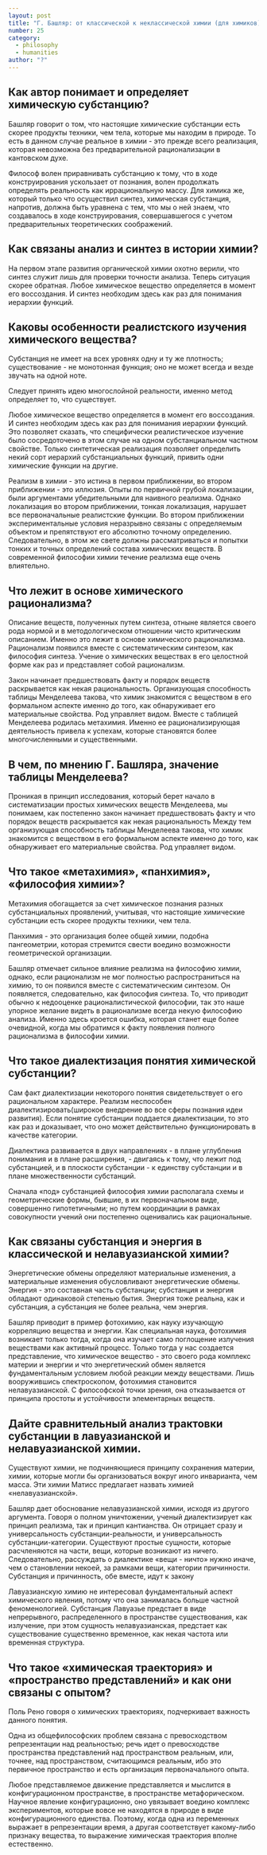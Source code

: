 ```yaml
---
layout: post
title: "Г. Башляр: от классической к неклассической химии (для химиков)"
number: 25
category:
  - philosophy
  - humanities
author: "?"
---
```


## Как автор понимает и определяет химическую субстанцию?
Башляр говорит о том, что настоящие химические субстанции есть скорее продукты техники, чем тела, которые мы находим в природе. То есть в данном случае реальное в химии - это прежде всего реализация, которая невозможна без предварительной рационализации в кантовском духе. 

Философ волен приравнивать субстанцию к тому, что в ходе конструирования ускользает от познания, волен продолжать определять реальность как иррациональную массу. Для химика же, который только что осуществил синтез, химическая субстанция, напротив, должна быть уравнена с тем, что мы о ней знаем, что создавалось в ходе конструирования, совершавшегося с учетом предварительных теоретических соображений.

## Как связаны анализ и синтез в истории химии?
На первом этапе развития органической химии охотно верили, что синтез служит лишь для проверки точности анализа. Теперь ситуация скорее обратная. Любое химическое вещество определяется в момент его воссоздания. И синтез необходим здесь как раз для понимания иерархии функций.
## Каковы особенности реалистского изучения химического вещества?
Субстанция не имеет на всех уровнях одну и ту же плотность; существование - не монотонная функция; оно не может всегда и везде звучать на одной ноте. 

Следует принять идею многослойной реальности, именно метод определяет то, что существует.

Любое химическое вещество определяется в момент его воссоздания. И синтез необходим здесь как раз для понимания иерархии функций. Это позволяет сказать, что специфически реалистическое изучение было сосредоточено в этом случае на одном субстанциальном частном свойстве. Только синтетическая реализация позволяет определить некий сорт иерархий субстанциальных функций, привить одни химические функции на другие. 

Реализм в химии - это истина в первом приближении, во втором приближении - это иллюзия. Опыты по первичной грубой локализации, были аргументами убедительными для наивного реализма. Однако локализация во втором приближении, тонкая локализация, нарушает все первоначальные реалистские функции. Во втором приближении экспериментальные условия неразрывно связаны с определяемым объектом и препятствуют его абсолютно точному определению.  Следовательно, в этом же свете должны рассматриваться и попытки тонких и точных определений состава химических веществ. В современной философии химии течение реализма еще очень влиятельно.

## Что лежит в основе химического рационализма?
Описание веществ, полученных путем синтеза, отныне является своего рода нормой и в методологическом отношении чисто критическим описанием. Именно это лежит в основе   химического рационализма. Рационализм появился вместе с систематическим синтезом, как философия синтеза. Учение о химических веществах в его целостной форме как раз и представляет собой рационализм.

Закон начинает предшествовать факту и порядок веществ раскрывается как некая рациональность. Организующая способность таблицы Менделеева такова, что химик знакомится с веществом в его формальном аспекте именно до того, как обнаруживает его материальные свойства. Род управляет видом.  Вместе с таблицей Менделеева родилась метахимия. Именно ее рационализирующая деятельность привела к успехам, которые становятся более многочисленными и существенными.

## В чем, по мнению Г. Башляра, значение таблицы Менделеева?
Проникая в принцип исследования, который берет начало в систематизации простых химических веществ Менделеева, мы понимаем, как постепенно закон начинает предшествовать факту и что порядок веществ раскрывается как некая рациональность 
Между тем организующая способность таблицы Менделеева такова, что химик знакомится с веществом в его формальном аспекте именно до того, как обнаруживает его материальные свойства. Род управляет видом.

## Что такое «метахимия», «панхимия», «философия химии»? 
Метахимия обогащается за счет химическое познания разных субстанциальных проявлений, учитывая, что настоящие химические субстанции есть скорее продукты техники, чем тела.

Панхимия - это организация более общей химии, подобна пангеометрии, которая стремится свести воедино возможности геометрической организации.

Башляр отмечает сильное влияние реализма на философию химии, однако, если рационализм не мог полностью распространиться на химию, то он появился вместе с систематическим синтезом. Он появляется, следовательно, как философия синтеза. То, что приводит обычно к недооценке рационалистической философии, так это наше упорное желание видеть в рационализме всегда некую философию анализа. Именно здесь кроется ошибка, которая станет еще более очевидной, когда мы обратимся к факту появления полного рационализма в философии химии.
## Что такое диалектизация понятия химической субстанции?
Сам факт диалектизации некоторого понятия свидетельствует о его рациональном характере. Реализм неспособен диалектизировать(широкое внедрение во все сферы познания идеи развития). Если понятие субстанции поддается диалектизации, то это как раз и доказывает, что оно может действительно функционировать в качестве категории.

Диалектика развивается в двух направлениях - в плане углубления понимания и в плане расширения, - двигаясь к тому, что лежит под субстанцией, и в плоскости субстанции - к единству субстанции и в плане множественности субстанций.

Сначала «под» субстанцией философия химии располагала схемы и геометрические формы, бывшие, в их первоначальном виде, совершенно гипотетичными; но путем координации в рамках совокупности учений они постепенно оценивались как рациональные.

## Как связаны субстанция и энергия в классической и нелавуазианской химии?
Энергетические обмены определяют материальные изменения, а материальные изменения обусловливают энергетические обмены. Энергия - это составная часть субстанции; субстанция и энергия обладают одинаковой степенью бытия. Энергия тоже реальна, как и субстанция, а субстанция не более реальна, чем энергия.

Башляр приводит в пример фотохимию, как науку изучающую корреляцию вещества и энергии. Как специальная наука, фотохимия возникает только тогда, когда она изучает само поглощение излучения веществами как активный процесс. Только тогда у нас создается представление, что химическое вещество - это своего рода комплекс материи и энергии и что энергетический обмен является фундаментальным условием любой реакции между веществами.
Лишь вооружившись спектроскопом, фотохимия становится нелавуазианской. С философской точки зрения, она отказывается от принципа простоты и устойчивости элементарных веществ. 

## Дайте сравнительный анализ трактовки субстанции в лавуазианской и нелавуазианской химии.
Существуют химии, не подчиняющиеся принципу сохранения материи, химии, которые могли бы организоваться вокруг иного инварианта, чем масса. Эти химии Матисс предлагает назвать химией «нелавуазианской».

Башляр дает обоснование нелавуазианской химии, исходя из другого аргумента. Говоря о полном уничтожении, ученый диалектизирует как принцип реализма, так и принцип кантианства. Он отрицает сразу и универсальность субстанции-реальности, и универсальность субстанции-категории. Существуют простые сущности, которые расчленяются на части, вещи, которые возникают из ничего. Следовательно, рассуждать о диалектике «вещи - ничто» нужно иначе, чем о становлении некоей, за рамками вещи, категории причинности. Субстанция и причинность, обе вместе, идут к закону

Лавуазианскую химию не интересовал фундаментальный аспект химического явления, потому что она занималась больше частной феноменологией. Субстанция Лавуазье предстает в виде непрерывного, распределенного в пространстве существования, как излучение, при этом сущность нелавуазианская, предстает как существование существенно временное, как некая частота или временная структура.

## Что такое «химическая траектория» и «пространство представлений» и как они связаны с опытом?
Поль Рено говоря о химических траекториях, подчеркивает важность данного понятия. 

Одна из общефилософских проблем связана с превосходством репрезентации над реальностью; речь идет о превосходстве пространства представлений над пространством реальным, или, точнее, над пространством, считающимся реальным, ибо это первичное пространство и есть организация первоначального опыта.

Любое представляемое движение представляется и мыслится в конфигурационном пространстве, в пространстве метафорическом. Научное явление конфигурационно, оно увязывает воедино комплекс экспериментов, которые вовсе не находятся в природе в виде конфигурационного единства. Поэтому, когда одна из переменных выражает в репрезентации время, а другая соответствует какому-либо признаку вещества, то выражение химическая траектория вполне естественно. 
